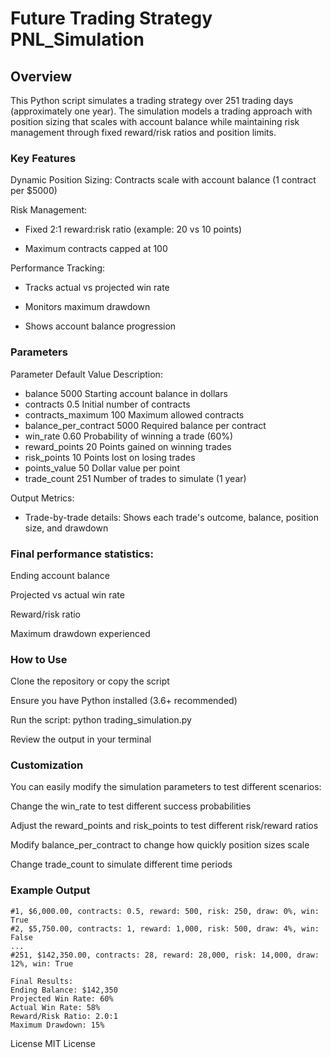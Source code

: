 # Future Trading Strategy PNL_Simulation

## Overview

This Python script simulates a trading strategy over 251 trading days (approximately one year). The simulation models a trading approach with position sizing that scales with account balance while maintaining risk management through fixed reward/risk ratios and position limits.

### Key Features

Dynamic Position Sizing: Contracts scale with account balance (1 contract per $5000)

Risk Management:

  - Fixed 2:1 reward:risk ratio (example: 20 vs 10 points)

  - Maximum contracts capped at 100

Performance Tracking:

  - Tracks actual vs projected win rate

  - Monitors maximum drawdown

  - Shows account balance progression

### Parameters

Parameter	Default Value	Description:
  - balance	5000	Starting account balance in dollars
  - contracts	0.5	Initial number of contracts
  - contracts_maximum	100	Maximum allowed contracts
  - balance_per_contract	5000	Required balance per contract
  - win_rate	0.60	Probability of winning a trade (60%)
  - reward_points	20	Points gained on winning trades
  - risk_points	10	Points lost on losing trades
  - points_value	50	Dollar value per point
  - trade_count	251	Number of trades to simulate (1 year)
   
Output Metrics:
  - Trade-by-trade details: Shows each trade's outcome, balance, position size, and drawdown

### Final performance statistics:

Ending account balance

Projected vs actual win rate

Reward/risk ratio

Maximum drawdown experienced

### How to Use

Clone the repository or copy the script

Ensure you have Python installed (3.6+ recommended)

Run the script: python trading_simulation.py

Review the output in your terminal

### Customization

You can easily modify the simulation parameters to test different scenarios:

Change the win_rate to test different success probabilities

Adjust the reward_points and risk_points to test different risk/reward ratios

Modify balance_per_contract to change how quickly position sizes scale

Change trade_count to simulate different time periods

### Example Output

```
#1, $6,000.00, contracts: 0.5, reward: 500, risk: 250, draw: 0%, win: True
#2, $5,750.00, contracts: 1, reward: 1,000, risk: 500, draw: 4%, win: False
...
#251, $142,350.00, contracts: 28, reward: 28,000, risk: 14,000, draw: 12%, win: True

Final Results:
Ending Balance: $142,350
Projected Win Rate: 60%
Actual Win Rate: 58%
Reward/Risk Ratio: 2.0:1
Maximum Drawdown: 15%
```

License
MIT License
